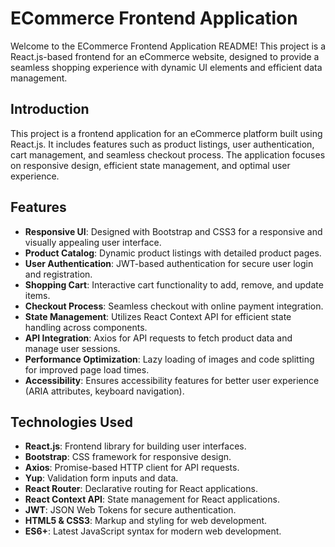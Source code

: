# ECommerce Frontend Application

Welcome to the ECommerce Frontend Application README! This project is a React.js-based frontend for an eCommerce website, designed to provide a seamless shopping experience with dynamic UI elements and efficient data management.

## Introduction

This project is a frontend application for an eCommerce platform built using React.js. It includes features such as product listings, user authentication, cart management, and seamless checkout process. The application focuses on responsive design, efficient state management, and optimal user experience.

## Features

- **Responsive UI**: Designed with Bootstrap and CSS3 for a responsive and visually appealing user interface.
- **Product Catalog**: Dynamic product listings with detailed product pages.
- **User Authentication**: JWT-based authentication for secure user login and registration.
- **Shopping Cart**: Interactive cart functionality to add, remove, and update items.
- **Checkout Process**: Seamless checkout with online payment integration.
- **State Management**: Utilizes React Context API for efficient state handling across components.
- **API Integration**: Axios for API requests to fetch product data and manage user sessions.
- **Performance Optimization**: Lazy loading of images and code splitting for improved page load times.
- **Accessibility**: Ensures accessibility features for better user experience (ARIA attributes, keyboard navigation).

## Technologies Used

- **React.js**: Frontend library for building user interfaces.
- **Bootstrap**: CSS framework for responsive design.
- **Axios**: Promise-based HTTP client for API requests.
- **Yup**: Validation form inputs and data.
- **React Router**: Declarative routing for React applications.
- **React Context API**: State management for React applications.
- **JWT**: JSON Web Tokens for secure authentication.
- **HTML5 & CSS3**: Markup and styling for web development.
- **ES6+**: Latest JavaScript syntax for modern web development.

